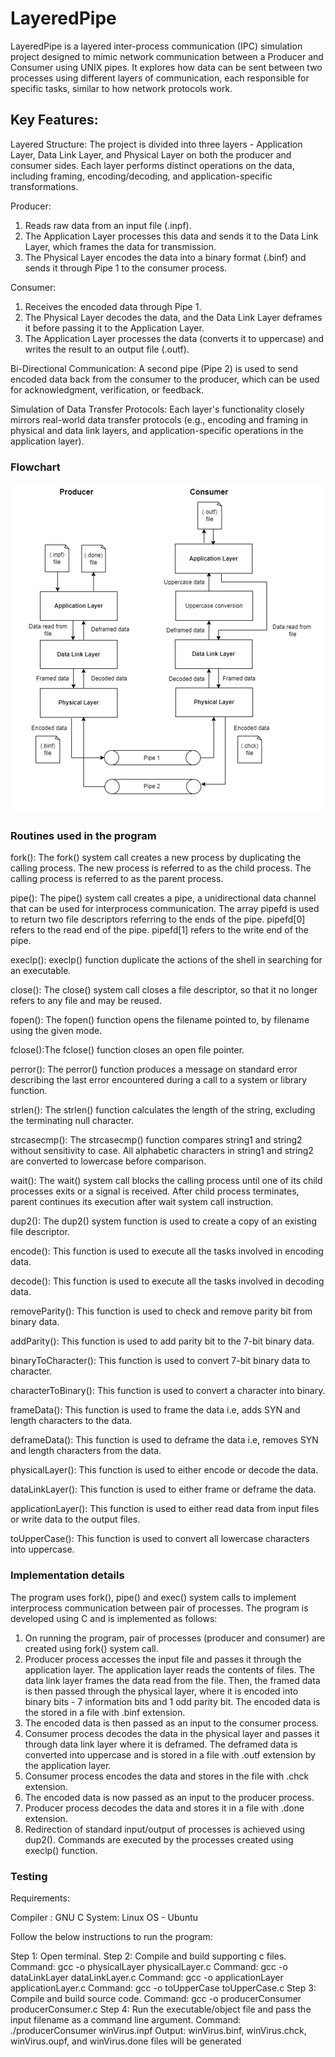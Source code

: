 # LayeredPipe

LayeredPipe is a layered inter-process communication (IPC) simulation project designed to mimic network communication between a Producer and Consumer using UNIX pipes. It explores how data can be sent between two processes using different layers of communication, each responsible for specific tasks, similar to how network protocols work.

## Key Features:

Layered Structure: The project is divided into three layers - Application Layer, Data Link Layer, and Physical Layer on both the producer and consumer sides. Each layer performs distinct operations on the data, including framing, encoding/decoding, and application-specific transformations.

Producer:

1.  Reads raw data from an input file (.inpf).
2.  The Application Layer processes this data and sends it to the Data Link Layer, which frames the data for transmission.
3.  The Physical Layer encodes the data into a binary format (.binf) and sends it through Pipe 1 to the consumer process.

Consumer:

1.  Receives the encoded data through Pipe 1.
2.  The Physical Layer decodes the data, and the Data Link Layer deframes it before passing it to the Application Layer.
3.  The Application Layer processes the data (converts it to uppercase) and writes the result to an output file (.outf).

Bi-Directional Communication: A second pipe (Pipe 2) is used to send encoded data back from the consumer to the producer, which can be used for acknowledgment, verification, or feedback.

Simulation of Data Transfer Protocols: Each layer's functionality closely mirrors real-world data transfer protocols (e.g., encoding and framing in physical and data link layers, and application-specific operations in the application layer).

### Flowchart

![Project Flowchart](Flowchart.png)

### Routines used in the program

fork(): The fork() system call creates a new process by duplicating the calling process. The new process is referred to as the child process. The calling process is referred to as the parent process.

pipe(): The pipe() system call creates a pipe, a unidirectional data channel that can be used for interprocess communication. The array pipefd is used to return two file descriptors referring to the ends of the pipe. pipefd[0] refers to the read end of the pipe. pipefd[1] refers to the write end of the pipe.

execlp(): execlp() function duplicate the actions of the shell in searching for an executable.

close(): The close() system call closes a file descriptor, so that it no longer refers to any file and may be reused.

fopen(): The fopen() function opens the filename pointed to, by filename using the given mode.

fclose():The fclose() function closes an open file pointer.

perror(): The perror() function produces a message on standard error describing the last error encountered during a call to a system or library function.

strlen(): The strlen() function calculates the length of the string, excluding the terminating null character.

strcasecmp(): The strcasecmp() function compares string1 and string2 without sensitivity to case. All alphabetic characters in string1 and string2 are converted to lowercase before comparison.

wait(): The wait() system call blocks the calling process until one of its child processes exits or a signal is received. After child process terminates, parent continues its execution after wait system call instruction.

dup2(): The dup2() system function is used to create a copy of an existing file descriptor.

encode(): This function is used to execute all the tasks involved in encoding data.

decode(): This function is used to execute all the tasks involved in decoding data.

removeParity(): This function is used to check and remove parity bit from binary data.

addParity(): This function is used to add parity bit to the 7-bit binary data.

binaryToCharacter(): This function is used to convert 7-bit binary data to character.

characterToBinary(): This function is used to convert a character into binary.

frameData(): This function is used to frame the data i.e, adds SYN and length characters to the data.

deframeData(): This function is used to deframe the data i.e, removes SYN and length characters from the data.

physicalLayer(): This function is used to either encode or decode the data.

dataLinkLayer(): This function is used to either frame or deframe the data.

applicationLayer(): This function is used to either read data from input files or write data to the output files.

toUpperCase(): This function is used to convert all lowercase characters into uppercase.

### Implementation details

The program uses fork(), pipe() and exec() system calls to implement interprocess communication between pair of processes.
The program is developed using C and is implemented as follows:

1.  On running the program, pair of processes (producer and consumer) are created using fork() system call.
2.  Producer process accesses the input file and passes it through the application layer. The application layer reads the contents of files. The data link layer frames the data read from the file. Then, the framed data is then passed through the physical layer, where it is encoded into binary bits - 7 information bits and 1 odd parity bit. The encoded data is the stored in a file with .binf extension.
3.  The encoded data is then passed as an input to the consumer process.
4.  Consumer process decodes the data in the physical layer and passes it through data link layer where it is deframed. The deframed data is converted into uppercase and is stored in a file with .outf extension by the application layer.
5.  Consumer process encodes the data and stores in the file with .chck extension.
6.  The encoded data is now passed as an input to the producer process.
7.  Producer process decodes the data and stores it in a file with .done extension.
8.  Redirection of standard input/output of processes is achieved using dup2(). Commands are executed by the processes created using execlp() function.

### Testing

Requirements:

Compiler : GNU C
System: Linux OS - Ubuntu

Follow the below instructions to run the program:

 Step 1: Open terminal.
 Step 2: Compile and build supporting c files.
    Command: gcc -o physicalLayer physicalLayer.c
    Command: gcc -o dataLinkLayer dataLinkLayer.c
    Command: gcc -o applicationLayer applicationLayer.c
    Command: gcc -o toUpperCase toUpperCase.c
 Step 3: Compile and build source code.
    Command: gcc -o producerConsumer producerConsumer.c
 Step 4: Run the executable/object file and pass the input filename as a command line argument.
    Command: ./producerConsumer winVirus.inpf
 Output: winVirus.binf, winVirus.chck, winVirus.oupf, and winVirus.done files will be generated
